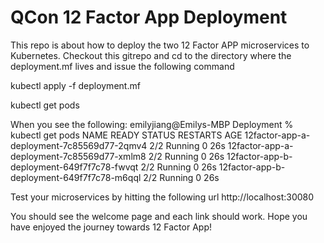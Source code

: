 # QCon 12 Factor App Deployment
This repo is about how to deploy the two 12 Factor APP microservices to Kubernetes.
Checkout this gitrepo and cd to the directory where the deployment.mf lives and issue the following command

  kubectl apply -f deployment.mf

  kubectl get pods
  
  When you see the following:
  emilyjiang@Emilys-MBP Deployment % kubectl get pods
NAME                                         READY   STATUS    RESTARTS   AGE
12factor-app-a-deployment-7c85569d77-2qmv4   2/2     Running   0          26s
12factor-app-a-deployment-7c85569d77-xmlm8   2/2     Running   0          26s
12factor-app-b-deployment-649f7f7c78-fwvqt   2/2     Running   0          26s
12factor-app-b-deployment-649f7f7c78-m6qql   2/2     Running   0          26s

Test your microservices by hitting the following url
http://localhost:30080

You should see the welcome page and each link should work.
Hope you have enjoyed the journey towards 12 Factor App!
